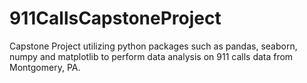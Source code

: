 # 911CallsCapstoneProject
Capstone Project utilizing python packages such as pandas, seaborn, numpy and matplotlib to perform data analysis on 911 calls data from Montgomery, PA.
